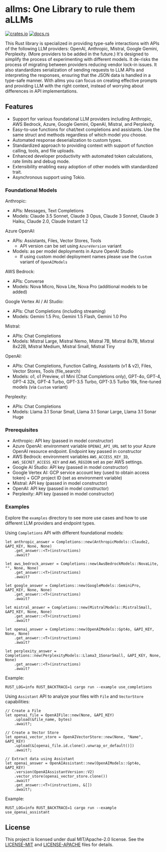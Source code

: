 # allms: One Library to rule them aLLMs
[![crates.io](https://img.shields.io/crates/v/allms.svg)](https://crates.io/crates/allms)
[![docs.rs](https://docs.rs/allms/badge.svg)](https://docs.rs/allms)

This Rust library is specialized in providing type-safe interactions with APIs of the following LLM providers: OpenAI, Anthropic, Mistral, Google Gemini, Perplexity. (More providers to be added in the future.) It's designed to simplify the process of experimenting with different models. It de-risks the process of migrating between providers reducing vendor lock-in issues. It also standardizes serialization of sending requests to LLM APIs and interpreting the responses, ensuring that the JSON data is handled in a type-safe manner. With allms you can focus on creating effective prompts and providing LLM with the right context, instead of worrying about differences in API implementations.

## Features

- Support for various foundational LLM providers including Anthropic, AWS Bedrock, Azure, Google Gemini, OpenAI, Mistral, and Perplexity.
- Easy-to-use functions for chat/text completions and assistants. Use the same struct and methods regardless of which model you choose.
- Automated response deserialization to custom types.
- Standardized approach to providing context with support of function calling, tools, and file uploads.
- Enhanced developer productivity with automated token calculations, rate limits and debug mode.
- Extensibility enabling easy adoption of other models with standardized trait.
- Asynchronous support using Tokio.

### Foundational Models
Anthropic:
- APIs: Messages, Text Completions
- Models: Claude 3.5 Sonnet, Claude 3 Opus, Claude 3 Sonnet, Claude 3 Haiku, Claude 2.0, Claude Instant 1.2

Azure OpenAI:
- APIs: Assistants, Files, Vector Stores, Tools
    - API version can be set using `AzureVersion` variant
- Models: as per model deployments in Azure OpenAI Studio
    - If using custom model deployment names please use the `Custom` variant of `OpenAIModels`

AWS Bedrock:
- APIs: Converse
- Models: Nova Micro, Nova Lite, Nova Pro (additional models to be added)

Google Vertex AI / AI Studio:
- APIs: Chat Completions (including streaming)
- Models: Gemini 1.5 Pro, Gemini 1.5 Flash, Gemini 1.0 Pro

Mistral:
- APIs: Chat Completions
- Models: Mistral Large, Mistral Nemo, Mistral 7B, Mixtral 8x7B, Mixtral 8x22B, Mistral Medium, Mistral Small, Mistral Tiny

OpenAI:
- APIs: Chat Completions, Function Calling, Assistants (v1 & v2), Files, Vector Stores, Tools (file_search)
- Models: o1, o1 Preview, o1 Mini (Chat Completions only), GPT-4o, GPT-4, GPT-4 32k, GPT-4 Turbo, GPT-3.5 Turbo, GPT-3.5 Turbo 16k, fine-tuned models (via `Custom` variant)

Perplexity:
- APIs: Chat Completions
- Models: Llama 3.1 Sonar Small, Llama 3.1 Sonar Large, Llama 3.1 Sonar Huge

### Prerequisites
- Anthropic: API key (passed in model constructor)
- Azure OpenAI: environment variable `OPENAI_API_URL` set to your Azure OpenAI resource endpoint. Endpoint key passed in constructor
- AWS Bedrock: environment variables `AWS_ACCESS_KEY_ID`, `AWS_SECRET_ACCESS_KEY` and `AWS_REGION` set as per AWS settings.
- Google AI Studio: API key (passed in model constructor)
- Google Vertex AI: GCP service account key (used to obtain access token) + GCP project ID (set as environment variable)
- Mistral: API key (passed in model constructor)
- OpenAI: API key (passed in model constructor)
- Perplexity: API key (passed in model constructor)

### Examples
Explore the `examples` directory to see more use cases and how to use different LLM providers and endpoint types.

Using `Completions` API with different foundational models:
```
let anthropic_answer = Completions::new(AnthropicModels::Claude2, &API_KEY, None, None)
    .get_answer::<T>(instructions)
    .await?

let aws_bedrock_answer = Completions::new(AwsBedrockModels::NovaLite, "", None, None)
    .get_answer::<T>(instructions)
    .await?

let google_answer = Completions::new(GoogleModels::GeminiPro, &API_KEY, None, None)
    .get_answer::<T>(instructions)
    .await?

let mistral_answer = Completions::new(MistralModels::MistralSmall, &API_KEY, None, None)
    .get_answer::<T>(instructions)
    .await?

let openai_answer = Completions::new(OpenAIModels::Gpt4o, &API_KEY, None, None)
    .get_answer::<T>(instructions)
    .await?

let perplexity_answer = Completions::new(PerplexityModels::Llama3_1SonarSmall, &API_KEY, None, None)
    .get_answer::<T>(instructions)
    .await?
```

Example:
```
RUST_LOG=info RUST_BACKTRACE=1 cargo run --example use_completions
```

Using `Assistant` API to analyze your files with `File` and `VectorStore` capabilities:
```
// Create a File
let openai_file = OpenAIFile::new(None, &API_KEY)
    .upload(&file_name, bytes)
    .await?;

// Create a Vector Store
let openai_vector_store = OpenAIVectorStore::new(None, "Name", &API_KEY)
    .upload(&[openai_file.id.clone().unwrap_or_default()])
    .await?;

// Extract data using Assistant 
let openai_answer = OpenAIAssistant::new(OpenAIModels::Gpt4o, &API_KEY)
    .version(OpenAIAssistantVersion::V2)
    .vector_store(openai_vector_store.clone())
    .await?
    .get_answer::<T>(instructions, &[])
    .await?;
```

Example:
```
RUST_LOG=info RUST_BACKTRACE=1 cargo run --example use_openai_assistant
```

## License
This project is licensed under dual MIT/Apache-2.0 license. See the [LICENSE-MIT](LICENSE-MIT) and [LICENSE-APACHE](LICENSE-APACHE) files for details.
